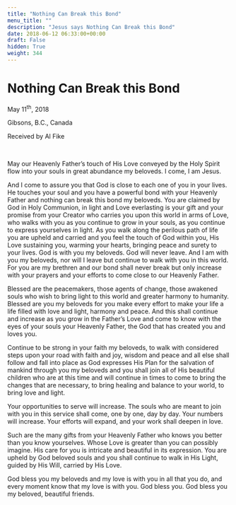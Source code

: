 ```yaml
---
title: "Nothing Can Break this Bond"
menu_title: ""
description: "Jesus says Nothing Can Break this Bond"
date: 2018-06-12 06:33:00+00:00
draft: False
hidden: True
weight: 344
---
```

# Nothing Can Break this Bond

May 11<sup>th</sup>, 2018

Gibsons, B.C., Canada

Received by Al Fike

 

May our Heavenly Father’s touch of His Love conveyed by the Holy Spirit flow into your souls in great abundance my beloveds. I come, I am Jesus.

And I come to assure you that God is close to each one of you in your lives. He touches your soul and you have a powerful bond with your Heavenly Father and nothing can break this bond my beloveds. You are claimed by God in Holy Communion, in light and Love everlasting is your gift and your promise from your Creator who carries you upon this world in arms of Love, who walks with you as you continue to grow in your souls, as you continue to express yourselves in light. As you walk along the perilous path of life you are upheld and carried and you feel the touch of God within you, His Love sustaining you, warming your hearts, bringing peace and surety to your lives.
God is with you my beloveds. God will never leave. And I am with you my beloveds, nor will I leave but continue to walk with you in this world. For you are my brethren and our bond shall never break but only increase with your prayers and your efforts to come close to our Heavenly Father.

Blessed are the peacemakers, those agents of change, those awakened souls who wish to bring light to this world and greater harmony to humanity. Blessed are you my beloveds for you make every effort to make your life a life filled with love and light, harmony and peace. And this shall continue and increase as you grow in the Father’s Love and come to know with the eyes of your souls your Heavenly Father, the God that has created you and loves you.

Continue to be strong in your faith my beloveds, to walk with considered steps upon your road with faith and joy, wisdom and peace and all else shall follow and fall into place as God expresses His Plan for the salvation of mankind through you my beloveds and you shall join all of His beautiful children who are at this time and will continue in times to come to bring the changes that are necessary, to bring healing and balance to your world, to bring love and light.

Your opportunities to serve will increase. The souls who are meant to join with you in this service shall come, one by one, day by day. Your numbers will increase. Your efforts will expand, and your work shall deepen in love.

Such are the many gifts from your Heavenly Father who knows you better than you know yourselves. Whose Love is greater than you can possibly imagine. His care for you is intricate and beautiful in its expression. You are upheld by God beloved souls and you shall continue to walk in His Light, guided by His Will, carried by His Love.

God bless you my beloveds and my love is with you in all that you do, and every moment know that my love is with you. God bless you. God bless you my beloved, beautiful friends.
 
